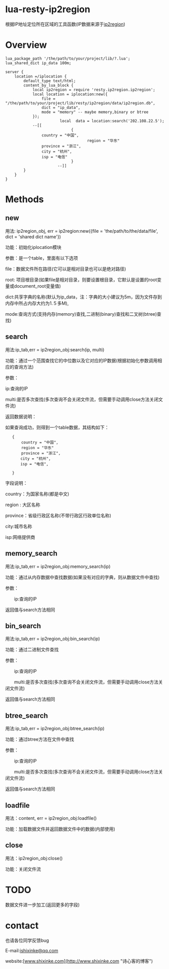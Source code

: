 # lua-resty-ip2region

根据IP地址定位所在区域的工具函数(IP数据来源于[ip2region](https://github.com/lionsoul2014/ip2region))

# Overview



    lua_package_path '/the/path/to/your/project/lib/?.lua';
	lua_shared_dict ip_data 100m;

	server {
		location =/iplocation {
			default_type text/html;
			content_by_lua_block {
				local ip2region = require 'resty.ip2region.ip2region';
				local location = iplocation:new({
				    file = "/the/path/to/your/project/lib/resty/ip2region/data/ip2region.db",
				    dict = "ip_data",
				    mode = "memory" -- maybe memory,binary or btree
				});
                            local  data = location:search('202.108.22.5');
				--[[
                                 {
					country = "中国",
                                        region = "华东"
					province = "浙江", 
					city = "杭州", 
					isp = "电信"
                                 }
                           --]]
			}
		}
	}


# Methods

## new

用法: ip2region_obj, err = ip2region:new({file = 'the/path/to/the/data/file', dict = 'shared dict name'})

功能：初始化iplocation模块

参数：是一个table，里面有以下选项
     
   file：数据文件所在路径(它可以是相对目录也可以是绝对路径)

   root: 项目根目录(如果file是相对目录，则要设置根目录，它默认是设置的root变量或document_root变量值)

   dict:共享字典的名称(默认为ip_data，注：字典的大小建议为5m，因为文件存到内存中所占内存大约为1.５多M),
   
   mode:查询方式(支持内存(memory)查找,二进制(binary)查找和二叉树(btree)查找)

## search

用法:ip_tab,err = ip2region_obj:search(ip, multi)

功能：通过一个范围查找它的中位数以及它对应的IP数据(根据初始化参数调用相应的查询方法)

参数：
     
   ip:查询的IP

   multi:是否多次查找(多次查询不会关闭文件流，但需要手动调用close方法关闭文件流)
   
返回数据说明：
   
如果查询成功，则得到一个table数据，其结构如下：
   
       {
           country = "中国",
           region = "华东"
           province = "浙江",
       	　 city = "杭州",
       	　 isp = "电信",
      
       }
   
字段说明：
   
  
   country：为国家名称(都是中文)
   
   region : 大区名称
  
   province：省级行政区名称(不带行政区行政单位名称)
   
   city:城市名称
   
   isp:网络提供商
   

## memory_search

用法:ip_tab,err = ip2region_obj:memory_search(ip)

功能：通过从内存数据中查找数据(如果没有对应的字典，则从数据文件中查找)

参数：

　　ip:查询的IP


返回值与search方法相同

## bin_search

用法:ip_tab,err = ip2region_obj:bin_search(ip)

功能：通过二进制文件查找

参数：

　　ip:查询的IP

　　multi:是否多次查找(多次查询不会关闭文件流，但需要手动调用close方法关闭文件流)

返回值与search方法相同

## btree_search

用法:ip_tab,err = ip2region_obj:btree_search(ip)

功能：通过btree方法在文件中查找

参数：

　　ip:查询的IP

　　multi:是否多次查找(多次查询不会关闭文件流，但需要手动调用close方法关闭文件流)

返回值与search方法相同


## loadfile

用法：content, err = ip2region_obj:loadfile()

功能：加载数据文件并返回数据文件中的数据(内部使用)

## close

用法：ip2region_obj:close()

功能：关闭文件流



# TODO

数据文件进一步加工(返回更多的字段)

# contact

也请各位同学反馈bug

E-mail:ishixinke@qq.com

website:[www.shixinke.com](http://www.shixinke.com "诗心客的博客")
